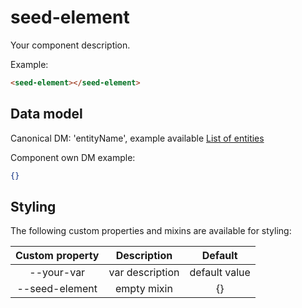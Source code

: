 # seed-element

Your component description.

Example:
```html
<seed-element></seed-element>
```

## Data model
[comment]: <> (use either one of the data model docs examples)

Canonical DM: 'entityName', example available [List of entities](http://bbva-files.s3.amazonaws.com/cells/bbva-catalog/index.html?guide=wu2_dataModelEntitiesAndDefinition)

Component own DM example:

```json
{}
```

## Styling

The following custom properties and mixins are available for styling:

| Custom property | Description     | Default        |
|:---------------:|:---------------:| :-------------:|
| --your-var      | var description | default value  |
| --seed-element  | empty mixin     | {}             |
